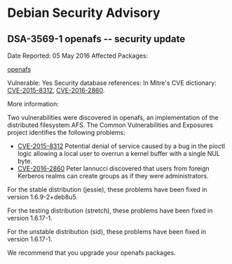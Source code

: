 
Debian Security Advisory
========================


DSA-3569-1 openafs -- security update
-------------------------------------



Date Reported:
05 May 2016
Affected Packages:

[openafs](https://packages.debian.org/src:openafs)

Vulnerable:
Yes
Security database references:
In Mitre's CVE dictionary: [CVE-2015-8312](https://security-tracker.debian.org/tracker/CVE-2015-8312), [CVE-2016-2860](https://security-tracker.debian.org/tracker/CVE-2016-2860).  

More information:

Two vulnerabilities were discovered in openafs, an implementation of the
distributed filesystem AFS. The Common Vulnerabilities and Exposures
project identifies the following problems:


* [CVE-2015-8312](https://security-tracker.debian.org/tracker/CVE-2015-8312)
Potential denial of service caused by a bug in the pioctl
 logic allowing a local user to overrun a kernel buffer with a
 single NUL byte.
* [CVE-2016-2860](https://security-tracker.debian.org/tracker/CVE-2016-2860)
Peter Iannucci discovered that users from foreign Kerberos realms
 can create groups as if they were administrators.


For the stable distribution (jessie), these problems have been fixed in
version 1.6.9-2+deb8u5.


For the testing distribution (stretch), these problems have been fixed
in version 1.6.17-1.


For the unstable distribution (sid), these problems have been fixed in
version 1.6.17-1.


We recommend that you upgrade your openafs packages.





